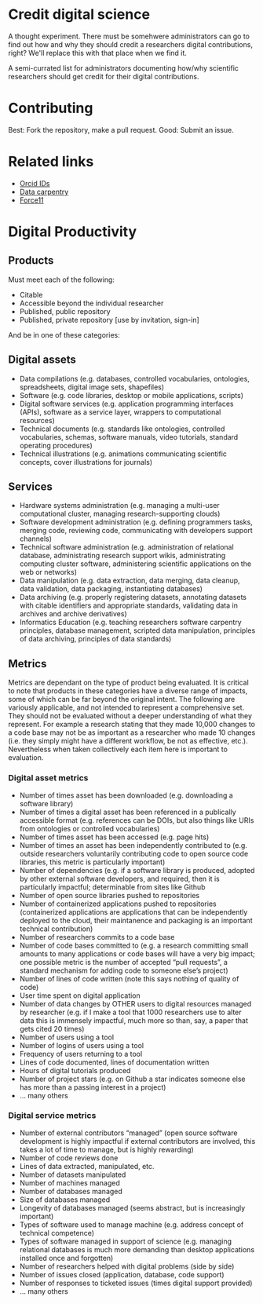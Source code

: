 # Credit digital science

A thought experiment. There must be somehwere administrators can go to find out how and why they should credit a researchers digital contributions, right?  We'll replace this with that place when we find it.

 A semi-currated list for administrators documenting how/why scientific researchers should get credit for their digital contributions.

# Contributing

Best: Fork the repository, make a pull request. Good: Submit an issue.

# Related links

* [Orcid IDs](https://orcid.org/)
* [Data carpentry](http://www.datacarpentry.org/)
* [Force11](https://www.force11.org/)

# Digital Productivity

## Products

Must meet each of the following:

* Citable
* Accessible beyond the individual researcher
* Published, public repository
* Published, private repository [use by invitation, sign-in]

And be in one of these categories:

## Digital assets
* Data compilations (e.g. databases, controlled vocabularies, ontologies, spreadsheets, digital image sets, shapefiles)
* Software (e.g. code libraries, desktop or mobile applications, scripts)
* Digital software services (e.g. application programming interfaces (APIs), software as a service layer, wrappers to computational resources)
* Technical documents (e.g. standards like ontologies, controlled vocabularies, schemas, software manuals, video tutorials, standard operating procedures)
* Technical illustrations (e.g. animations communicating scientific concepts, cover illustrations for journals)

## Services
* Hardware systems administration (e.g. managing a multi-user computational cluster, managing research-supporting clouds)
* Software development administration (e.g. defining programmers tasks, merging code, reviewing code, communicating with developers support channels)
* Technical software administration (e.g. administration of relational database, administrating research support wikis, administrating computing cluster software, administering scientific applications on the web or networks)
* Data manipulation (e.g. data extraction, data merging, data cleanup, data validation, data packaging, instantiating databases)
* Data archiving (e.g. properly registering datasets, annotating datasets with citable identifiers and appropriate standards, validating data in archives and archive derivatives)
* Informatics Education (e.g. teaching researchers software carpentry principles, database management, scripted data manipulation, principles of data archiving, principles of data standards)

## Metrics

Metrics are dependant on the type of product being evaluated.  It is critical to note that products in these categories have a diverse range of impacts, some of which can be far beyond the original intent.  The following are variously applicable, and not intended to represent a comprehensive set.  They should not be evaluated without a deeper understanding of what they represent.  For example a research stating that they made 10,000 changes to a code base may not be as important as a researcher who made 10 changes (i.e. they simply might have a different workflow, be not as effective, etc.).  Nevertheless when taken collectively each item here is important to evaluation.

### Digital asset metrics
* Number of times asset has been downloaded (e.g. downloading a software library)
* Number of times a digital asset has been referenced in a publically accessible format (e.g. references can be DOIs, but also things like URIs from ontologies or controlled vocabularies)
* Number of times asset has been accessed (e.g. page hits)
* Number of times an asset has been independently contributed to (e.g. outside researchers voluntarily contributing code to open source code libraries, this metric is particularly important)
* Number of dependencies (e.g. if a software library is produced, adopted by other external software developers, and required, then it is particularly impactful; determinable from sites like Github
* Number of open source libraries pushed to repositories
* Number of containerized applications pushed to repositories (containerized applications are applications that can be independently deployed to the cloud, their maintanence and packaging is an important technical contribution)
* Number of researchers commits to a code base
* Number of code bases committed to (e.g. a research committing small amounts to many applications or code bases will have a very big impact; one possible metric is the number of accepted “pull requests”, a standard mechanism for adding code to someone else’s project)
* Number of lines of code written (note this says nothing of quality of code)
* User time spent on digital application
* Number of data changes by OTHER users to digital resources managed by researcher (e.g. if I make a tool that 1000 researchers use to alter data this is immensely impactful, much more so than, say, a paper that gets cited 20 times)
* Number of users using a tool
* Number of logins of users using a tool
* Frequency of users returning to a tool
* Lines of code documented, lines of documentation written
* Hours of digital tutorials produced
* Number of project stars (e.g. on Github a star indicates someone else has more than a passing interest in a project)
* … many others

### Digital service metrics
* Number of external contributors “managed” (open source software development is highly impactful if external contributors are involved, this takes a lot of time to manage, but is highly rewarding)
* Number of code reviews done
* Lines of data extracted, manipulated, etc.
* Number of datasets manipulated
* Number of machines managed
* Number of databases managed
* Size of databases managed
* Longevity of databases managed (seems abstract, but is increasingly important)
* Types of software used to manage machine (e.g. address concept of technical competence)
* Types of software managed in support of science (e.g. managing relational databases is much more demanding than desktop applications installed once and forgotten)
* Number of researchers helped with digital problems (side by side)
* Number of issues closed (application, database, code support)
* Number of responses to ticketed issues (times digital support provided)
* … many others


